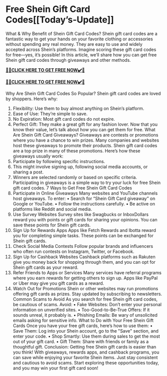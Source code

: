 # Free Shein  Gift Card Codes[[Today’s-Update]]

What & Why Benefit of Shein Gift Card Codes?
Shein gift card codes are a fantastic way to get your hands on your favorite clothing or accessories without spending any real money. They are easy to use and widely accepted across Shein’s platforms. Imagine scoring these gift card codes for free—yes, it’s possible! In this article, we’ll share how you can get free Shein gift card codes through giveaways and other methods.

**[🎁🎁CLICK HERE TO GET FREE NOW✔️🎁](https://rewardscraft.com/shein-gift-card-codes)**

**[🎁🎁CLICK HERE TO GET FREE NOW✔️🎁](https://rewardscraft.com/shein-gift-card-codes)**

Why Are Shein Gift Card Codes So Popular?
Shein gift card codes are loved by shoppers. Here’s why:
1.	Flexibility: Use them to buy almost anything on Shein’s platform.
2.	Ease of Use: They’re simple to save.
3.	No Expiration: Most gift card codes do not expire.
4.	Perfect Gift: They make a great gift for any fashion lover.
Now that you know their value, let’s talk about how you can get them for free.
What Are Shein Gift Card Giveaways?
Giveaways are contests or promotions where you have a chance to win prizes. Many companies and websites host these giveaways to promote their products. Shein gift card codes are a top prize in many of these promotions.
Here’s how these giveaways usually work:
1.	Participate by following specific instructions.
2.	This might involve signing up, following social media accounts, or sharing a post.
3.	Winners are selected randomly or based on specific criteria.
Participating in giveaways is a simple way to try your luck for free Shein gift card codes.
7 Ways to Get Free Shein Gift Card Codes
1.	Participate in Online Giveaways
Many websites and YouTube channels host giveaways. To enter:
• Search for “Shein Gift Card giveaway” on Google or YouTube.
• Follow the instructions carefully.
• Be active on platforms like Reddit and social media.
2.	Use Survey Websites
Survey sites like Swagbucks or InboxDollars reward you with points or gift cards for sharing your opinions. You can save these points for Shein gift cards.
3.	Sign Up for Rewards Apps
Apps like Fetch Rewards and Ibotta reward you for completing simple tasks. These points can be exchanged for Shein gift cards.
4.	Check Social Media Contests
Follow popular brands and influencers who often run contests on Instagram, Twitter, or Facebook.
5.	Sign Up for Cashback Websites
Cashback platforms such as Rakuten give you money back for shopping through them, and you can opt for Shein gift cards as your reward.
6.	Refer Friends to Apps or Services
Many services have referral programs where you earn rewards for getting others to sign up. Apps like PayPal or Uber may give you gift cards as a reward.
7.	Watch Out for Promotions
Shein or other websites may run promotions offering gift cards as prizes. Stay updated by subscribing to newsletters.
Common Scams to Avoid
As you search for free Shein gift card codes, be cautious of scams. Avoid:
• Fake Websites: Don’t enter your personal information on unverified sites.
• Too-Good-to-Be-True Offers: If it sounds unreal, it probably is.
• Phishing Emails: Be wary of unsolicited emails asking for sensitive info.
What to Do with Your Free Shein Gift Cards
Once you have your free gift cards, here’s how to use them:
• Save Them: Log into your Shein account, go to the "Save" section, and enter your code.
• Shop Smartly: Use them during sales to get the most out of your gift card.
• Gift Them: Share with friends or family as a thoughtful gift.
Conclusion:
Getting free Shein gift cards is easier than you think! With giveaways, rewards apps, and cashback programs, you can save while enjoying your favorite Shein items. Just stay consistent and cautious to avoid scams. Start exploring these opportunities today, and you may win your first gift card soon!
